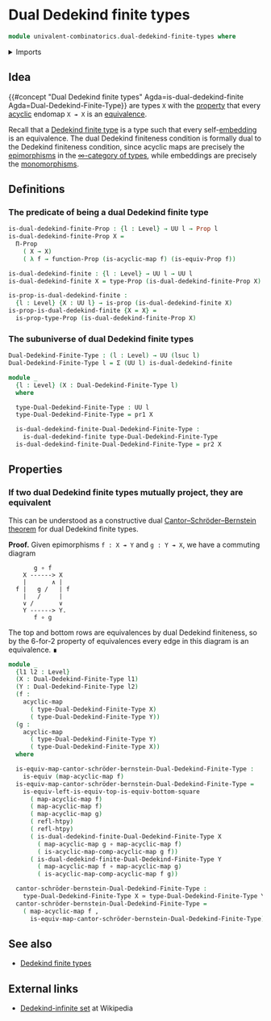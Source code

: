 # Dual Dedekind finite types

```agda
module univalent-combinatorics.dual-dedekind-finite-types where
```

<details><summary>Imports</summary>

```agda
open import foundation.dependent-pair-types
open import foundation.embeddings
open import foundation.equivalences
open import foundation.function-types
open import foundation.functoriality-propositional-truncation
open import foundation.homotopies
open import foundation.identity-types
open import foundation.injective-maps
open import foundation.propositional-truncations
open import foundation.propositions
open import foundation.sets
open import foundation.split-surjective-maps
open import foundation.surjective-maps
open import foundation.universe-levels

open import synthetic-homotopy-theory.acyclic-maps
```

</details>

## Idea

{{#concept "Dual Dedekind finite types" Agda=is-dual-dedekind-finite Agda=Dual-Dedekind-Finite-Type}}
are types `X` with the [property](foundation-core.propositions.md) that every
[acyclic](synthetic-homotopy-theory.acyclic-maps.md) endomap `X ↠ X` is an
[equivalence](foundation-core.equivalences.md).

Recall that a
[Dedekind finite type](univalent-combinatorics.dedekind-finite-types.md) is a
type such that every self-[embedding](foundation-core.embeddings.md) is an
equivalence. The dual Dedekind finiteness condition is formally dual to the
Dedekind finiteness condition, since acyclic maps are precisely the
[epimorphisms](foundation.epimorphisms.md) in the
[∞-category of types](foundation.wild-category-of-types.md), while embeddings
are precisely the [monomorphisms](foundation.monomorphisms.md).

## Definitions

### The predicate of being a dual Dedekind finite type

```agda
is-dual-dedekind-finite-Prop : {l : Level} → UU l → Prop l
is-dual-dedekind-finite-Prop X =
  Π-Prop
    ( X → X)
    ( λ f → function-Prop (is-acyclic-map f) (is-equiv-Prop f))

is-dual-dedekind-finite : {l : Level} → UU l → UU l
is-dual-dedekind-finite X = type-Prop (is-dual-dedekind-finite-Prop X)

is-prop-is-dual-dedekind-finite :
  {l : Level} {X : UU l} → is-prop (is-dual-dedekind-finite X)
is-prop-is-dual-dedekind-finite {X = X} =
  is-prop-type-Prop (is-dual-dedekind-finite-Prop X)
```

### The subuniverse of dual Dedekind finite types

```agda
Dual-Dedekind-Finite-Type : (l : Level) → UU (lsuc l)
Dual-Dedekind-Finite-Type l = Σ (UU l) is-dual-dedekind-finite

module _
  {l : Level} (X : Dual-Dedekind-Finite-Type l)
  where

  type-Dual-Dedekind-Finite-Type : UU l
  type-Dual-Dedekind-Finite-Type = pr1 X

  is-dual-dedekind-finite-Dual-Dedekind-Finite-Type :
    is-dual-dedekind-finite type-Dual-Dedekind-Finite-Type
  is-dual-dedekind-finite-Dual-Dedekind-Finite-Type = pr2 X
```

## Properties

### If two dual Dedekind finite types mutually project, they are equivalent

This can be understood as a constructive dual
[Cantor–Schröder–Bernstein theorem](foundation.cantor-schroder-bernstein-escardo.md)
for dual Dedekind finite types.

**Proof.** Given epimorphisms `f : X ↠ Y` and `g : Y ↠ X`, we have a commuting
diagram

```text
       g ∘ f
    X ------> X
    |       ∧ |
  f |   g /   | f
    |   /     |
    ∨ /       ∨
    Y ------> Y.
       f ∘ g
```

The top and bottom rows are equivalences by dual Dedekind finiteness, so by the
6-for-2 property of equivalences every edge in this diagram is an equivalence. ∎

```agda
module _
  {l1 l2 : Level}
  (X : Dual-Dedekind-Finite-Type l1)
  (Y : Dual-Dedekind-Finite-Type l2)
  (f :
    acyclic-map
      ( type-Dual-Dedekind-Finite-Type X)
      ( type-Dual-Dedekind-Finite-Type Y))
  (g :
    acyclic-map
      ( type-Dual-Dedekind-Finite-Type Y)
      ( type-Dual-Dedekind-Finite-Type X))
  where

  is-equiv-map-cantor-schröder-bernstein-Dual-Dedekind-Finite-Type :
    is-equiv (map-acyclic-map f)
  is-equiv-map-cantor-schröder-bernstein-Dual-Dedekind-Finite-Type =
    is-equiv-left-is-equiv-top-is-equiv-bottom-square
      ( map-acyclic-map f)
      ( map-acyclic-map f)
      ( map-acyclic-map g)
      ( refl-htpy)
      ( refl-htpy)
      ( is-dual-dedekind-finite-Dual-Dedekind-Finite-Type X
        ( map-acyclic-map g ∘ map-acyclic-map f)
        ( is-acyclic-map-comp-acyclic-map g f))
      ( is-dual-dedekind-finite-Dual-Dedekind-Finite-Type Y
        ( map-acyclic-map f ∘ map-acyclic-map g)
        ( is-acyclic-map-comp-acyclic-map f g))

  cantor-schröder-bernstein-Dual-Dedekind-Finite-Type :
    type-Dual-Dedekind-Finite-Type X ≃ type-Dual-Dedekind-Finite-Type Y
  cantor-schröder-bernstein-Dual-Dedekind-Finite-Type =
    ( map-acyclic-map f ,
      is-equiv-map-cantor-schröder-bernstein-Dual-Dedekind-Finite-Type)
```

## See also

- [Dedekind finite types](univalent-combinatorics.dedekind-finite-types.md)

## External links

- [Dedekind-infinite set](https://en.wikipedia.org/wiki/Dedekind-infinite_set)
  at Wikipedia
